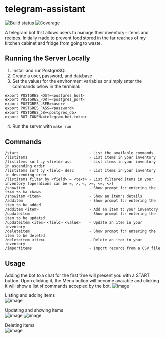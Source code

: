 # telegram-assistant
![Build status](https://github.com/jvmistica/telegram-assistant/workflows/telegram-assistant/badge.svg)
![Coverage](https://img.shields.io/sonar/coverage/jvmistica_telegram-assistant/main?server=https%3A%2F%2Fsonarcloud.io)

A telegram bot that allows users to manage their inventory - items and recipes. Initially made to prevent food stored in the far reaches of my kitchen cabinet and fridge from going to waste.


## Running the Server Locally
1. Install and run PostgreSQL
2. Create a user, password, and database
3. Set the values for the environment variables or simply enter the commands below in the terminal:

```
export POSTGRES_HOST=<postgres_host>
export POSTGRES_PORT=<postgres_port>
export POSTGRES_USER=<user>
export POSTGRES_PASS=<password>
export POSTGRES_DB=<postgres_db>
export BOT_TOKEN=<telegram-bot-token>
```
4. Run the server with `make run`

## Commands
```
/start                                - List the available commands  
/listitems                            - List items in your inventory  
/listitems sort by <field> asc        - List items in your inventory in ascending order  
/listitems sort by <field> desc       - List items in your inventory in descending order  
/listitems filter by <field> = <text> - List filtered items in your inventory (operations can be =, >, <, >=, <=, <>)  
/showitem                             - Show prompt for entering the item to be shown  
/showitem <item>                      - Show an item's details  
/additem                              - Show prompt for entering the item to be added  
/additem <item>                       - Add an item to your inventory  
/updateitem                           - Show prompt for entering the item to be updated  
/updateitem <item> <field> <value>    - Update an item in your inventory  
/deleteitem                           - Show prompt for entering the item to be deleted  
/deleteitem <item>                    - Delete an item in your inventory    
/importitems                          - Import records from a CSV file 
```


## Usage
Adding the bot to a chat for the first time will present you with a START button. Upon clicking it, the Menu button will become available and clicking it will show a list of commands accepted by the bot.
![image](https://github.com/jvmistica/telegram-assistant/assets/53989745/82e36532-5c2e-4f89-84d6-df43a6889b42)  

Listing and adding items  
![image](https://github.com/jvmistica/telegram-assistant/assets/53989745/e40d1166-ac5a-4706-959e-f8cfcb299dde)  

Updating and showing items  
![image](https://github.com/jvmistica/telegram-assistant/assets/53989745/a7c0dc70-cffb-453b-b694-e3ca7f71e3c5)
![image](https://github.com/jvmistica/telegram-assistant/assets/53989745/227a929f-4860-41a7-b8ba-724d8943a173)  

Deleting items  
![image](https://github.com/jvmistica/telegram-assistant/assets/53989745/1d87265e-bd5f-42cc-84b0-58f0f219fbc0) 
